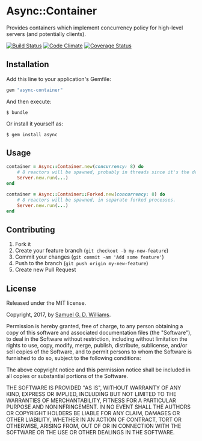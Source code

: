 # Async::Container

Provides containers which implement concurrency policy for high-level servers (and potentially clients).

[![Build Status](https://secure.travis-ci.org/socketry/async-container.svg)](http://travis-ci.org/socketry/async-container)
[![Code Climate](https://codeclimate.com/github/socketry/async-container.svg)](https://codeclimate.com/github/socketry/async-container)
[![Coverage Status](https://coveralls.io/repos/socketry/async-container/badge.svg)](https://coveralls.io/r/socketry/async-container)

## Installation

Add this line to your application's Gemfile:

```ruby
gem "async-container"
```

And then execute:

	$ bundle

Or install it yourself as:

	$ gem install async

## Usage

```ruby
container = Async::Container.new(concurrency: 8) do
	# 8 reactors will be spawned, probably in threads since it's the default policy.
	Server.new.run(...)
end

container = Async::Container::Forked.new(concurrency: 8) do
	# 8 reactors will be spawned, in separate forked processes.
	Server.new.run(...)
end
```

## Contributing

1. Fork it
2. Create your feature branch (`git checkout -b my-new-feature`)
3. Commit your changes (`git commit -am 'Add some feature'`)
4. Push to the branch (`git push origin my-new-feature`)
5. Create new Pull Request

## License

Released under the MIT license.

Copyright, 2017, by [Samuel G. D. Williams](http://www.codeotaku.com/samuel-williams).

Permission is hereby granted, free of charge, to any person obtaining a copy
of this software and associated documentation files (the "Software"), to deal
in the Software without restriction, including without limitation the rights
to use, copy, modify, merge, publish, distribute, sublicense, and/or sell
copies of the Software, and to permit persons to whom the Software is
furnished to do so, subject to the following conditions:

The above copyright notice and this permission notice shall be included in
all copies or substantial portions of the Software.

THE SOFTWARE IS PROVIDED "AS IS", WITHOUT WARRANTY OF ANY KIND, EXPRESS OR
IMPLIED, INCLUDING BUT NOT LIMITED TO THE WARRANTIES OF MERCHANTABILITY,
FITNESS FOR A PARTICULAR PURPOSE AND NONINFRINGEMENT. IN NO EVENT SHALL THE
AUTHORS OR COPYRIGHT HOLDERS BE LIABLE FOR ANY CLAIM, DAMAGES OR OTHER
LIABILITY, WHETHER IN AN ACTION OF CONTRACT, TORT OR OTHERWISE, ARISING FROM,
OUT OF OR IN CONNECTION WITH THE SOFTWARE OR THE USE OR OTHER DEALINGS IN
THE SOFTWARE.
